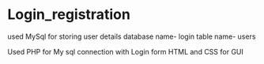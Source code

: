 # Login_registration
 used MySql for storing user details
 database name- login
 table name- users
 
 Used PHP for My sql connection with Login form
 HTML and CSS for GUI
 
